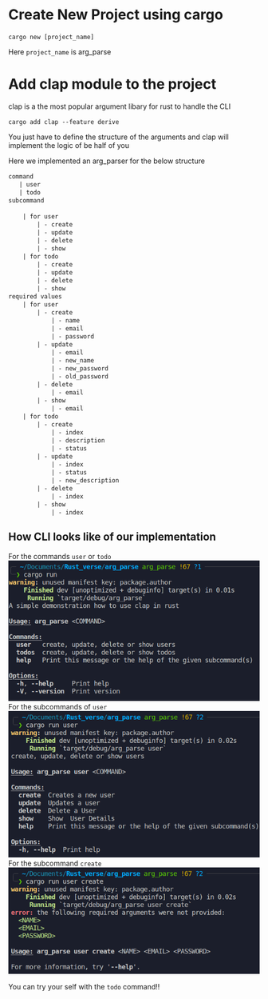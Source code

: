 # Create New Project using cargo

```
cargo new [project_name]
```
Here `project_name` is arg_parse

# Add clap module to the project
clap is a the most popular argument libary for rust to handle the CLI
```
cargo add clap --feature derive
```
You just have to define the structure of the arguments and clap will implement the logic of be half of you

Here we implemented an arg_parser for the below structure

```
command
   | user
   | todo
subcommand
    
    | for user 
        | - create
        | - update
        | - delete
        | - show
    | for todo    
        | - create
        | - update
        | - delete
        | - show
required values
    | for user
        | - create 
            | - name
            | - email
            | - password
        | - update
            | - email
            | - new_name
            | - new_password
            | - old_password
        | - delete
            | - email
        | - show
            | - email
    | for todo 
        | - create
            | - index
            | - description
            | - status
        | - update
            | - index
            | - status
            | - new_description
        | - delete
            | - index
        | - show 
            | - index
```

## How CLI looks like  of our implementation
For the commands `user` or `todo`
![Packet Encapsulation](https://github.com/REZ-OAN/Rust_verse/blob/arg_parse/images/commands.png)
For the subcommands of `user`
![Packet Encapsulation](https://github.com/REZ-OAN/Rust_verse/blob/arg_parse/images/user_subcommands.png)
For the subcommand `create`
![Packet Encapsulation](https://github.com/REZ-OAN/Rust_verse/blob/arg_parse/images/user_create_values.png)

You can try your self with the `todo` command!!

